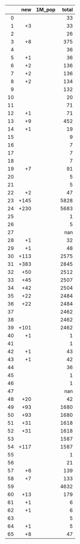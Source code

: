 |    |   new | 1M_pop   |   total |
|---:|------:|:---------|--------:|
|  0 |       |          |      33 |
|  1 |    +3 |          |      33 |
|  2 |       |          |      26 |
|  3 |    +8 |          |     375 |
|  4 |       |          |      36 |
|  5 |    +1 |          |      36 |
|  6 |    +2 |          |     136 |
|  7 |    +2 |          |     136 |
|  8 |    +2 |          |     134 |
|  9 |       |          |     132 |
| 10 |       |          |      20 |
| 11 |       |          |      71 |
| 12 |    +1 |          |      71 |
| 13 |    +9 |          |     452 |
| 14 |    +1 |          |      19 |
| 15 |       |          |       9 |
| 16 |       |          |       7 |
| 17 |       |          |       7 |
| 18 |       |          |       7 |
| 19 |    +7 |          |      91 |
| 20 |       |          |       5 |
| 21 |       |          |       5 |
| 22 |    +2 |          |      47 |
| 23 |  +145 |          |    5828 |
| 24 |  +230 |          |    5683 |
| 25 |       |          |       1 |
| 26 |       |          |       5 |
| 27 |       |          |     nan |
| 28 |    +1 |          |      32 |
| 29 |    +1 |          |      48 |
| 30 |  +113 |          |    2575 |
| 31 |  +383 |          |    2845 |
| 32 |   +50 |          |    2512 |
| 33 |   +45 |          |    2507 |
| 34 |   +42 |          |    2504 |
| 35 |   +22 |          |    2484 |
| 36 |   +22 |          |    2484 |
| 37 |       |          |    2462 |
| 38 |       |          |    2462 |
| 39 |  +101 |          |    2462 |
| 40 |    +1 |          |       1 |
| 41 |       |          |       1 |
| 42 |    +1 |          |      43 |
| 43 |    +1 |          |      42 |
| 44 |       |          |      36 |
| 45 |       |          |       1 |
| 46 |       |          |       1 |
| 47 |       |          |     nan |
| 48 |   +20 |          |      42 |
| 49 |   +93 |          |    1680 |
| 50 |   +93 |          |    1680 |
| 51 |   +31 |          |    1618 |
| 52 |   +31 |          |    1618 |
| 53 |       |          |    1587 |
| 54 |  +117 |          |    1587 |
| 55 |       |          |       1 |
| 56 |       |          |      21 |
| 57 |    +6 |          |     139 |
| 58 |    +7 |          |     133 |
| 59 |       |          |    4632 |
| 60 |   +13 |          |     179 |
| 61 |    +1 |          |       6 |
| 62 |    +1 |          |       6 |
| 63 |       |          |       5 |
| 64 |    +1 |          |       5 |
| 65 |    +8 |          |      47 |